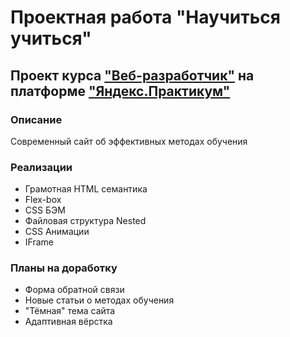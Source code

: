 # Проектная работа "Научиться учиться"
## Проект курса ["Веб-разработчик"](https://praktikum.yandex.ru/web/) на платформе ["Яндекс.Практикум"](https://practicum.yandex.ru/)
### Описание
Современный сайт об эффективных методах обучения
### Реализации
- Грамотная HTML семантика
- Flex-box
- CSS БЭМ
- Файловая структура Nested
- CSS Анимации
- IFrame
### Планы на доработку
- Форма обратной связи
- Новые статьи о методах обучения
- "Тёмная" тема сайта
- Адаптивная вёрстка
